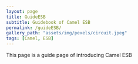 ```yaml
---
layout: page
title: GuideESB
subtitle: Guidebook of Camel ESB
permalink: /guideESB/
gallery_path: "assets/img/pexels/circuit.jpeg"
tags: [Camel, ESB]
---
```


This page is a guide page of introducing Camel ESB 